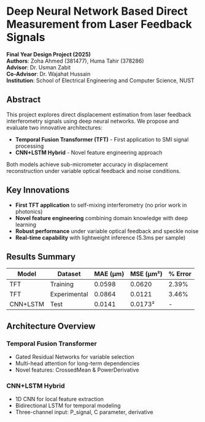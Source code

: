 # Deep Neural Network Based Direct Measurement from Laser Feedback Signals

**Final Year Design Project (2025)**  
**Authors**: Zoha Ahmed (381477), Huma Tahir (378286)  
**Advisor**: Dr. Usman Zabit  
**Co-Advisor**: Dr. Wajahat Hussain  
**Institution**: School of Electrical Engineering and Computer Science, NUST

## Abstract

This project explores direct displacement estimation from laser feedback interferometry signals using deep neural networks. We propose and evaluate two innovative architectures:
- **Temporal Fusion Transformer (TFT)** - First application to SMI signal processing
- **CNN+LSTM Hybrid** - Novel feature engineering approach

Both models achieve sub-micrometer accuracy in displacement reconstruction under variable optical feedback and noise conditions.

## Key Innovations

- **First TFT application** to self-mixing interferometry (no prior work in photonics)
- **Novel feature engineering** combining domain knowledge with deep learning
- **Robust performance** under variable optical feedback and speckle noise
- **Real-time capability** with lightweight inference (5.3ms per sample)

## Results Summary

| Model | Dataset | MAE (μm) | MSE (μm²) | % Error |
|-------|---------|----------|-----------|---------|
| TFT | Training | 0.0598 | 0.0620 | 2.39% |
| TFT | Experimental | 0.0864 | 0.0121 | 3.46% |
| CNN+LSTM | Test | 0.0141 | 0.0173² | - |

## Architecture Overview

### Temporal Fusion Transformer
- Gated Residual Networks for variable selection
- Multi-head attention for long-term dependencies  
- Novel features: CrossedMean & PowerDerivative

### CNN+LSTM Hybrid
- 1D CNN for local feature extraction
- Bidirectional LSTM for temporal modeling
- Three-channel input: P_signal, C parameter, derivative
